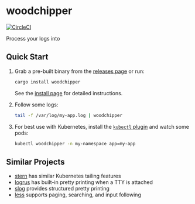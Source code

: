 # woodchipper

[![CircleCI](https://circleci.com/gh/HewlettPackard/woodchipper.svg?style=svg)](https://circleci.com/gh/HewlettPackard/woodchipper)

Process your logs into 

## Quick Start

 1. Grab a pre-built binary from the [releases page][releases] or run:

    ```bash
    cargo install woodchipper
    ```

    See the [install page](./doc/install.md) for detailed instructions.

 2. Follow some logs:
    ```bash
    tail -f /var/log/my-app.log | woodchipper
    ```

 3. For best use with Kubernetes, install the
    [`kubectl` plugin](./kubectl-woodchipper) and watch some pods:

    ```bash
    kubectl woodchipper -n my-namespace app=my-app
    ```

## Similar Projects

 * [stern] has similar Kubernetes tailing features
 * [logrus] has built-in pretty printing when a TTY is attached
 * [slog] provides structured pretty printing
 * [less] supports paging, searching, and input following

[releases]: https://github.com/HewlettPackard/woodchipper/releases/latest
[stern]: https://github.com/wercker/stern
[logrus]: https://github.com/sirupsen/logrus
[slog]: https://github.com/slog-rs/slog
[less]: https://www.gnu.org/software/less/
